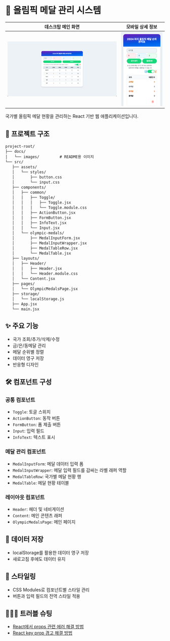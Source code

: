 # 🏅 올림픽 메달 관리 시스템

| 데스크탑 메인 화면                                                | 모바일 상세 정보                                                   |
| ----------------------------------------------------------------- | ------------------------------------------------------------------ |
| ![프로젝트 메인 데스크탑 화면](./docs/images/screenshot-main.png) | ![프로젝트 메인 모바일 화면](./docs/images/screenshot-main-mo.png) |

국가별 올림픽 메달 현황을 관리하는 React 기반 웹 애플리케이션입니다.

## 📁 프로젝트 구조

```
project-root/
├── docs/
│   └── images/         # README용 이미지
└── src/
   ├── assets/
   │   └── styles/
   │       ├── button.css
   │       └── input.css
   ├── components/
   │   ├── common/
   │   │   ├── Toggle/
   │   │   │   ├── Toggle.jsx
   │   │   │   └── Toggle.module.css
   │   │   ├── ActionButton.jsx
   │   │   ├── FormButton.jsx
   │   │   ├── InfoText.jsx
   │   │   └── Input.jsx
   │   └── olympic-medals/
   │       ├── MedalInputForm.jsx
   │       ├── MedalInputWrapper.jsx
   │       ├── MedalTableRow.jsx
   │       └── MedalTable.jsx
   ├── layouts/
   │   ├── Header/
   │   │   ├── Header.jsx
   │   │   └── Header.module.css
   │   └── Content.jsx
   ├── pages/
   │   └── OlympicMedalsPage.jsx
   ├── storage/
   │   └── localStorage.js
   ├── App.jsx
   └── main.jsx
```

## ✨ 주요 기능

- 국가 조회/추가/삭제/수정
- 금/은/동메달 관리
- 메달 순위별 정렬
- 데이터 영구 저장
- 반응형 디자인

## 🛠️ 컴포넌트 구성

### 공통 컴포넌트

- `Toggle`: 토글 스위치
- `ActionButton`: 동작 버튼
- `FormButton`: 폼 제출 버튼
- `Input`: 입력 필드
- `InfoText`: 텍스트 표시

### 메달 관리 컴포넌트

- `MedalInputForm`: 메달 데이터 입력 폼
- `MedalInputWrapper`: 메달 입력 필드를 감싸는 라벨 래퍼 역할
- `MedalTableRow`: 국가별 메달 현황 행
- `MedalTable`: 메달 현황 테이블

### 레이아웃 컴포넌트

- `Header`: 헤더 및 네비게이션
- `Content`: 메인 콘텐츠 래퍼
- `OlympicMedalsPage`: 메인 페이지

## 💾 데이터 저장

- localStorage를 활용한 데이터 영구 저장
- 새로고침 후에도 데이터 유지

## 🎨 스타일링

- CSS Modules로 컴포넌트별 스타일 관리
- 버튼과 입력 필드의 전역 스타일 적용

## 👩🏻‍🔧 트러블 슈팅

- [React에서 props 관련 에러 해결 방법](https://velog.io/@sum529/Trouble-Shooting-React-PropTypes)
- [React key prop 경고 해결 방법](https://velog.io/@sum529/Trouble-Shooting-React-Key-Props-%ED%8A%B8%EB%9F%AC%EB%B8%94-%EC%8A%88%ED%8C%85)
